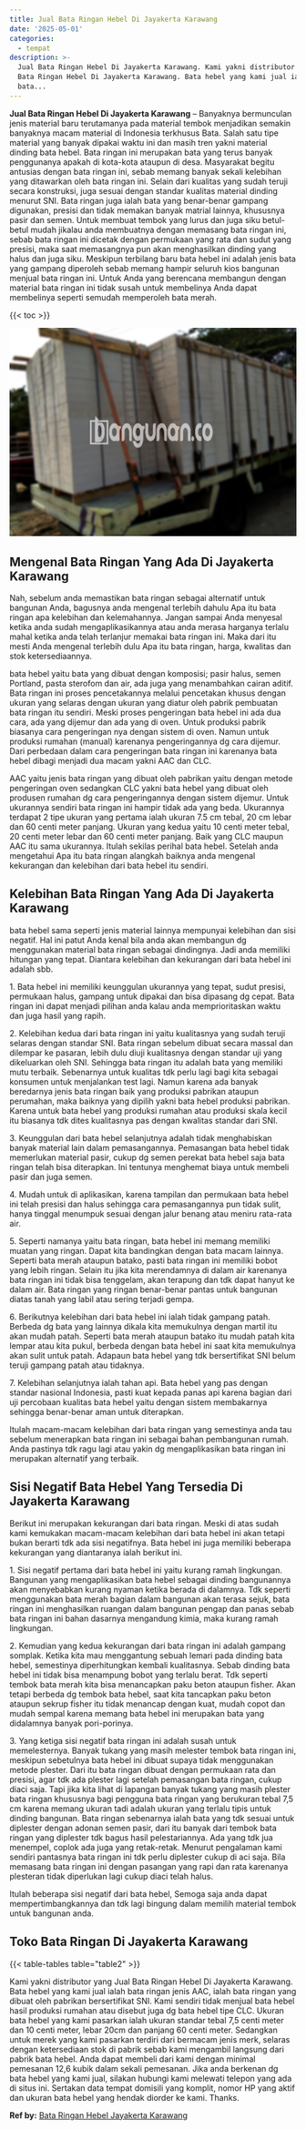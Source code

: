 ```yaml
---
title: Jual Bata Ringan Hebel Di Jayakerta Karawang
date: '2025-05-01'
categories:
  - tempat
description: >-
  Jual Bata Ringan Hebel Di Jayakerta Karawang. Kami yakni distributor yang Jual
  Bata Ringan Hebel Di Jayakerta Karawang. Bata hebel yang kami jual ialah
  bata...
---
```


**Jual Bata Ringan Hebel Di Jayakerta Karawang** – Banyaknya bermunculan jenis material baru terutamanya pada material tembok menjadikan semakin banyaknya macam material di Indonesia terkhusus Bata. Salah satu tipe material yang banyak dipakai waktu ini dan masih tren yakni material dinding bata hebel. Bata ringan ini merupakan bata yang terus banyak penggunanya apakah di kota-kota ataupun di desa. Masyarakat begitu antusias dengan bata ringan ini, sebab memang banyak sekali kelebihan yang ditawarkan oleh bata ringan ini. Selain dari kualitas yang sudah teruji secara konstruksi, juga sesuai dengan standar kualitas material dinding menurut SNI. Bata ringan juga ialah bata yang benar-benar gampang digunakan, presisi dan tidak memakan banyak matrial lainnya, khususnya pasir dan semen. Untuk membuat tembok yang lurus dan juga siku betul-betul mudah jikalau anda membuatnya dengan memasang bata ringan ini, sebab bata ringan ini dicetak dengan permukaan yang rata dan sudut yang presisi, maka saat memasangnya pun akan menghasilkan dinding yang halus dan juga siku. Meskipun terbilang baru bata hebel ini adalah jenis bata yang gampang diperoleh sebab memang hampir seluruh kios bangunan menjual bata ringan ini. Untuk Anda yang berencana membangun dengan material bata ringan ini tidak susah untuk membelinya Anda dapat membelinya seperti semudah memperoleh bata merah.

{{< toc >}}

![Jual Bata Ringan Hebel Di Jayakerta Karawang](/images/jual-hebel-murah-16.png)

## Mengenal Bata Ringan Yang Ada Di Jayakerta Karawang

Nah, sebelum anda memastikan bata ringan sebagai alternatif untuk bangunan Anda, bagusnya anda mengenal terlebih dahulu Apa itu bata ringan apa kelebihan dan kelemahannya. Jangan sampai Anda menyesal ketika anda sudah mengaplikasikannya atau anda merasa harganya terlalu mahal ketika anda telah terlanjur memakai bata ringan ini. Maka dari itu mesti Anda mengenal terlebih dulu Apa itu bata ringan, harga, kwalitas dan stok ketersediaannya.

bata hebel yaitu bata yang dibuat dengan komposisi; pasir halus, semen Portland, pasta sterofom dan air, ada juga yang menambahkan cairan aditif. Bata ringan ini proses pencetakannya melalui pencetakan khusus dengan ukuran yang selaras dengan ukuran yang diatur oleh pabrik pembuatan bata ringan itu sendiri. Meski proses pengeringan bata hebel ini ada dua cara, ada yang dijemur dan ada yang di oven. Untuk produksi pabrik biasanya cara pengeringan nya dengan sistem di oven. Namun untuk produksi rumahan (manual) karenanya pengeringannya dg cara dijemur. Dari perbedaan dalam cara pengeringan bata ringan ini karenanya bata hebel dibagi menjadi dua macam yakni AAC dan CLC.

AAC yaitu jenis bata ringan yang dibuat oleh pabrikan yaitu dengan metode pengeringan oven sedangkan CLC yakni bata hebel yang dibuat oleh produsen rumahan dg cara pengeringannya dengan sistem dijemur. Untuk ukurannya sendiri bata ringan ini hampir tidak ada yang beda. Ukurannya terdapat 2 tipe ukuran yang pertama ialah ukuran 7.5 cm tebal, 20 cm lebar dan 60 centi meter panjang. Ukuran yang kedua yaitu 10 centi meter tebal, 20 centi meter lebar dan 60 centi meter panjang. Baik yang CLC maupun AAC itu sama ukurannya. Itulah sekilas perihal bata hebel. Setelah anda mengetahui Apa itu bata ringan alangkah baiknya anda mengenal kekurangan dan kelebihan dari bata hebel itu sendiri.

## Kelebihan Bata Ringan Yang Ada Di Jayakerta Karawang

bata hebel sama seperti jenis material lainnya mempunyai kelebihan dan sisi negatif. Hal ini patut Anda kenal bila anda akan membangun dg menggunakan material bata ringan sebagai dindingnya. Jadi anda memiliki hitungan yang tepat. Diantara kelebihan dan kekurangan dari bata hebel ini adalah sbb.

1\. Bata hebel ini memiliki keunggulan ukurannya yang tepat, sudut presisi, permukaan halus, gampang untuk dipakai dan bisa dipasang dg cepat. Bata ringan ini dapat menjadi pilihan anda kalau anda memprioritaskan waktu dan juga hasil yang rapih.

2\. Kelebihan kedua dari bata ringan ini yaitu kualitasnya yang sudah teruji selaras dengan standar SNI. Bata ringan sebelum dibuat secara massal dan dilempar ke pasaran, lebih dulu diuji kualitasnya dengan standar uji yang dikeluarkan oleh SNI. Sehingga bata ringan itu adalah bata yang memiliki mutu terbaik. Sebenarnya untuk kualitas tdk perlu lagi bagi kita sebagai konsumen untuk menjalankan test lagi. Namun karena ada banyak beredarnya jenis bata ringan baik yang produksi pabrikan ataupun perumahan, maka baiknya yang dipilih yakni bata hebel produksi pabrikan. Karena untuk bata hebel yang produksi rumahan atau produksi skala kecil itu biasanya tdk dites kualitasnya pas dengan kwalitas standar dari SNI.

3\. Keunggulan dari bata hebel selanjutnya adalah tidak menghabiskan banyak material lain dalam pemasangannya. Pemasangan bata hebel tidak memerlukan material pasir, cukup dg semen perekat bata hebel saja bata ringan telah bisa diterapkan. Ini tentunya menghemat biaya untuk membeli pasir dan juga semen.

4\. Mudah untuk di aplikasikan, karena tampilan dan permukaan bata hebel ini telah presisi dan halus sehingga cara pemasangannya pun tidak sulit, hanya tinggal menumpuk sesuai dengan jalur benang atau meniru rata-rata air.

5\. Seperti namanya yaitu bata ringan, bata hebel ini memang memiliki muatan yang ringan. Dapat kita bandingkan dengan bata macam lainnya. Seperti bata merah ataupun batako, pasti bata ringan ini memiliki bobot yang lebih ringan. Selain itu jika kita merendamnya di dalam air karenanya bata ringan ini tidak bisa tenggelam, akan terapung dan tdk dapat hanyut ke dalam air. Bata ringan yang ringan benar-benar pantas untuk bangunan diatas tanah yang labil atau sering terjadi gempa.

6\. Berikutnya kelebihan dari bata hebel ini ialah tidak gampang patah. Berbeda dg bata yang lainnya dikala kita memukulnya dengan martil itu akan mudah patah. Seperti bata merah ataupun batako itu mudah patah kita lempar atau kita pukul, berbeda dengan bata hebel ini saat kita memukulnya akan sulit untuk patah. Adapaun bata hebel yang tdk bersertifikat SNI belum teruji gampang patah atau tidaknya.

7\. Kelebihan selanjutnya ialah tahan api. Bata hebel yang pas dengan standar nasional Indonesia, pasti kuat kepada panas api karena bagian dari uji percobaan kualitas bata hebel yaitu dengan sistem membakarnya sehingga benar-benar aman untuk diterapkan.

Itulah macam-macam kelebihan dari bata ringan yang semestinya anda tau sebelum menerapkan bata ringan ini sebagai bahan pembangunan rumah. Anda pastinya tdk ragu lagi atau yakin dg mengaplikasikan bata ringan ini merupakan alternatif yang terbaik.

## Sisi Negatif Bata Hebel Yang Tersedia Di Jayakerta Karawang

Berikut ini merupakan kekurangan dari bata ringan. Meski di atas sudah kami kemukakan macam-macam kelebihan dari bata hebel ini akan tetapi bukan berarti tdk ada sisi negatifnya. Bata hebel ini juga memiliki beberapa kekurangan yang diantaranya ialah berikut ini.

1\. Sisi negatif pertama dari bata hebel ini yaitu kurang ramah lingkungan. Bangunan yang mengaplikasikan bata hebel sebagai dinding bangunannya akan menyebabkan kurang nyaman ketika berada di dalamnya. Tdk seperti menggunakan bata merah bagian dalam bangunan akan terasa sejuk, bata ringan ini menghasilkan ruangan dalam bangunan pengap dan panas sebab bata ringan ini bahan dasarnya mengandung kimia, maka kurang ramah lingkungan.

2\. Kemudian yang kedua kekurangan dari bata ringan ini adalah gampang somplak. Ketika kita mau menggantung sebuah lemari pada dinding bata hebel, semestinya diperhitungkan kembali kualitasnya. Sebab dinding bata hebel ini tidak bisa menampung bobot yang terlalu berat. Tdk seperti tembok bata merah kita bisa menancapkan paku beton ataupun fisher. Akan tetapi berbeda dg tembok bata hebel, saat kita tancapkan paku beton ataupun sekrup fisher itu tidak menancap dengan kuat, mudah copot dan mudah sempal karena memang bata hebel ini merupakan bata yang didalamnya banyak pori-porinya.

3\. Yang ketiga sisi negatif bata ringan ini adalah susah untuk memelesternya. Banyak tukang yang masih melester tembok bata ringan ini, meskipun sebetulnya bata hebel ini dibuat supaya tidak menggunakan metode plester. Dari itu bata ringan dibuat dengan permukaan rata dan presisi, agar tdk ada plester lagi setelah pemasangan bata ringan, cukup diaci saja. Tapi jika kita lihat di lapangan banyak tukang yang masih plester bata ringan khususnya bagi pengguna bata ringan yang berukuran tebal 7,5 cm karena memang ukuran tadi adalah ukuran yang terlalu tipis untuk dinding bangunan. Bata ringan sebenarnya ialah bata yang tdk sesuai untuk diplester dengan adonan semen pasir, dari itu banyak dari tembok bata ringan yang diplester tdk bagus hasil pelestariannya. Ada yang tdk jua menempel, coplok ada juga yang retak-retak. Menurut pengalaman kami sendiri pantasnya bata ringan ini tdk perlu diplester cukup di aci saja. Bila memasang bata ringan ini dengan pasangan yang rapi dan rata karenanya plesteran tidak diperlukan lagi cukup diaci telah halus.

Itulah beberapa sisi negatif dari bata hebel, Semoga saja anda dapat mempertimbangkannya dan tdk lagi bingung dalam memilih material tembok untuk bangunan anda.

## Toko Bata Ringan Di Jayakerta Karawang

{{< table-tables table="table2" >}}

Kami yakni distributor yang Jual Bata Ringan Hebel Di Jayakerta Karawang. Bata hebel yang kami jual ialah bata ringan jenis AAC, ialah bata ringan yang dibuat oleh pabrikan bersertifikat SNI. Kami sendiri tidak menjual bata hebel hasil produksi rumahan atau disebut juga dg bata hebel tipe CLC. Ukuran bata hebel yang kami pasarkan ialah ukuran standar tebal 7,5 centi meter dan 10 centi meter, lebar 20cm dan panjang 60 centi meter. Sedangkan untuk merek yang kami pasarkan terdiri dari bermacam jenis merk, selaras dengan ketersediaan stok di pabrik sebab kami mengambil langsung dari pabrik bata hebel. Anda dapat membeli dari kami dengan minimal pemesanan 12,6 kubik dalam sekali pemesanan. Jika anda berkenan dg bata hebel yang kami jual, silakan hubungi kami melewati telepon yang ada di situs ini. Sertakan data tempat domisili yang komplit, nomor HP yang aktif dan ukuran bata hebel yang hendak diorder ke kami. Thanks.

**Ref by:** [Bata Ringan Hebel Jayakerta Karawang](https://id.wikipedia.org/wiki/Bata)
